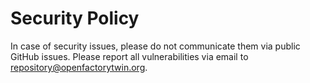 # Security Policy

In case of security issues, please do not communicate them via public GitHub issues. Please report
all vulnerabilities via email to repository@openfactorytwin.org. 
